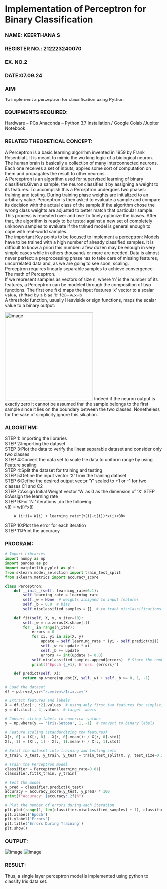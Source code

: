 # Implementation of Perceptron for Binary Classification
<H3>NAME: KEERTHANA S</H3>
<H3>REGISTER NO.: 212223240070</H3>
<H3>EX. NO.2</H3>
<H3>DATE:07.09.24</H3>

### AIM:
To implement a perceptron for classification using Python<BR>

### EQUIPMENTS REQUIRED:
Hardware – PCs
Anaconda – Python 3.7 Installation / Google Colab /Jupiter Notebook

### RELATED THEORETICAL CONCEPT:
A Perceptron is a basic learning algorithm invented in 1959 by Frank Rosenblatt. It is meant to mimic the working logic of a biological neuron. The human brain is basically a collection of many interconnected neurons. Each one receives a set of inputs, applies some sort of computation on them and propagates the result to other neurons.<BR>
A Perceptron is an algorithm used for supervised learning of binary classifiers.Given a sample, the neuron classifies it by assigning a weight to its features. To accomplish this a Perceptron undergoes two phases: training and testing. During training phase weights are initialized to an arbitrary value. Perceptron is then asked to evaluate a sample and compare its decision with the actual class of the sample.If the algorithm chose the wrong class weights are adjusted to better match that particular sample. This process is repeated over and over to finely optimize the biases. After that, the algorithm is ready to be tested against a new set of completely unknown samples to evaluate if the trained model is general enough to cope with real-world samples.<BR>
The important Key points to be focused to implement a perceptron:
Models have to be trained with a high number of already classified samples. It is difficult to know a priori this number: a few dozen may be enough in very simple cases while in others thousands or more are needed.
Data is almost never perfect: a preprocessing phase has to take care of missing features, uncorrelated data and, as we are going to see soon, scaling.<BR>
Perceptron requires linearly separable samples to achieve convergence.
The math of Perceptron. <BR>
If we represent samples as vectors of size n, where ‘n’ is the number of its features, a Perceptron can be modeled through the composition of two functions. The first one f(x) maps the input features  ‘x’  vector to a scalar value, shifted by a bias ‘b’
f(x)=w.x+b
 <BR>
A threshold function, usually Heaviside or sign functions, maps the scalar value to a binary output:

<img width="283" alt="image" src="https://github.com/Lavanyajoyce/Ex-2--NN/assets/112920679/c6d2bd42-3ec1-42c1-8662-899fa450f483">
Indeed if the neuron output is exactly zero it cannot be assumed that the sample belongs to the first sample since it lies on the boundary between the two classes. Nonetheless for the sake of simplicity,ignore this situation.<BR>


### ALGORITHM:
STEP 1: Importing the libraries<BR>
STEP 2:Importing the dataset<BR>
STEP 3:Plot the data to verify the linear separable dataset and consider only two classes<BR>
STEP 4:Convert the data set to scale the data to uniform range by using Feature scaling<BR>
STEP 4:Split the dataset for training and testing<BR>
STEP 5:Define the input vector ‘X’ from the training dataset<BR>
STEP 6:Define the desired output vector ‘Y’ scaled to +1 or -1 for two classes C1 and C2<BR>
STEP 7:Assign Initial Weight vector ‘W’ as 0 as the dimension of ‘X’
STEP 8:Assign the learning rate<BR>
STEP 9:For ‘N ‘ iterations ,do the following:<BR>
        v(i) = w(i)*x(i)<BR>
         
        W (i+i)= W(i) + learning_rate*(y(i)-t(i))*x(i)<BR>
        
STEP 10:Plot the error for each iteration <BR>
STEP 11:Print the accuracy<BR>
### PROGRAM:
```py
# Import Libraries
import numpy as np
import pandas as pd
import matplotlib.pyplot as plt
from sklearn.model_selection import train_test_split
from sklearn.metrics import accuracy_score

class Perceptron:
    def __init__(self, learning_rate=0.1):
        self.learning_rate = learning_rate
        self._w = None  # weights assigned to input features
        self._b = 0.0  # bias
        self.misclassified_samples = []  # to track misclassifications during training

    def fit(self, X, y, n_iter=10):
        self._w = np.zeros(X.shape[1])
        for _ in range(n_iter):
            errors = 0
            for xi, yi in zip(X, y):
                update = self.learning_rate * (yi - self.predict(xi))
                self._w += update * xi
                self._b += update
                errors += int(update != 0.0)
            self.misclassified_samples.append(errors)  # Store the number of errors after each epoch
            print(f"Epoch {_+1}, Errors: {errors}")

    def predict(self, X):
        return np.where(np.dot(X, self._w) + self._b >= 0, 1, -1)

# Load the dataset
df = pd.read_csv("/content/Iris.csv")

# Extract features and labels
X = df.iloc[:, :2].values  # using only first two features for simplicity
y = df.iloc[:, 4].values  # target labels

# Convert string labels to numerical values
y = np.where(y == 'Iris-Setosa', 1, -1)  # convert to binary labels

# Feature scaling (standardizing the features)
X[:, 0] = (X[:, 0] - X[:, 0].mean()) / X[:, 0].std()
X[:, 1] = (X[:, 1] - X[:, 1].mean()) / X[:, 1].std()

# Split the dataset into training and testing sets
X_train, X_test, y_train, y_test = train_test_split(X, y, test_size=0.25, random_state=0)

# Train the Perceptron model
classifier = Perceptron(learning_rate=0.01)
classifier.fit(X_train, y_train)

# Test the model
y_pred = classifier.predict(X_test)
accuracy = accuracy_score(y_test, y_pred) * 100
print(f"Accuracy: {accuracy:.2f}%")

# Plot the number of errors during each iteration
plt.plot(range(1, len(classifier.misclassified_samples) + 1), classifier.misclassified_samples, marker='o')
plt.xlabel('Epoch')
plt.ylabel('Errors')
plt.title('Errors During Training')
plt.show()

```

### OUTPUT:
![image](https://github.com/user-attachments/assets/d8868768-b557-4c3c-8afe-ff21cbdd5e8c)
![image](https://github.com/user-attachments/assets/71e7c59a-a757-4192-8024-a5cd62e83f95)

### RESULT:
 Thus, a single layer perceptron model is implemented using python to classify Iris data set.

 
